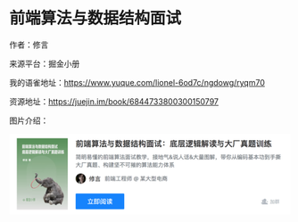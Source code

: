 # 前端算法与数据结构面试

作者：修言    

来源平台：掘金小册   

我的语雀地址：https://www.yuque.com/lionel-6od7c/ngdowg/ryqm70 

资源地址：https://juejin.im/book/6844733800300150797

图片介绍：

![](img/img1.png)

